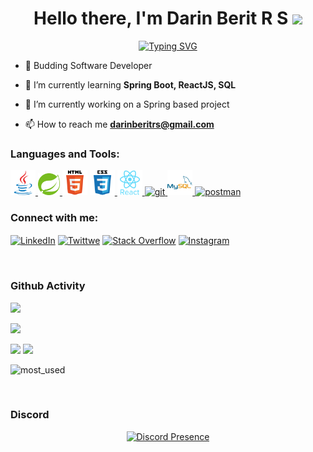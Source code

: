<!-- Heading -->
<h1 align="center">Hello there, I'm Darin Berit R S <img src="https://media4.giphy.com/media/2upjCjg1mWDypXxPw9/giphy.gif?cid=790b76115842c8205fb50fad2826acd5ed1736d898875675&rid=giphy.gif&ct=s" width="50"></h1>

<!-- Typing SVG -->
<div align="center">  
  <a href="https://git.io/typing-svg"><img src="https://readme-typing-svg.demolab.com?font=Gloria+Hallelujah&duration=3000&pause=1000&color=F7451E&center=true&vCenter=true&width=435&lines=Full+Stack+Developer;Tech+Enthusiast;Gamer" alt="Typing SVG" />
  </a>
</div>

<!-- About me -->
- 🌱 Budding Software Developer

- 🚀 I’m currently learning **Spring Boot, ReactJS, SQL**

- 🔭 I’m currently working on a Spring based project

- 📫 How to reach me **darinberitrs@gmail.com**

<!-- Languages and Tools -->
<h3 align="left">Languages and Tools:</h3>
<p align="left"> 
  <a href="https://www.java.com/en/" target="_blank" rel="noreferrer">
    <img src="https://raw.githubusercontent.com/devicons/devicon/master/icons/java/java-original.svg" alt="java" width="40" height="40"/>
  </a> 
  <a href="https://spring.io/" target="_blank" rel="noreferrer">
    <img src="https://raw.githubusercontent.com/devicons/devicon/master/icons/spring/spring-original.svg" alt="spring" width="35" height="35"/>
  </a
  <a href="https://www.w3.org/html/" target="_blank" rel="noreferrer">
    <img src="https://raw.githubusercontent.com/devicons/devicon/master/icons/html5/html5-original-wordmark.svg" alt="html5" width="40" height="40"/>
  </a>
  <a href="https://developer.mozilla.org/en-US/docs/Web/CSS" target="_blank" rel="noreferrer">
    <img src="https://raw.githubusercontent.com/devicons/devicon/master/icons/css3/css3-original-wordmark.svg" alt="css3" width="40" height="40"/>
  </a>
    <a href="https://reactjs.org/" target="_blank" rel="noreferrer"> 
    <img src="https://raw.githubusercontent.com/devicons/devicon/master/icons/react/react-original-wordmark.svg" alt="react" width="40" height="40"/>
  </a> 
  <a href="https://git-scm.com/" target="_blank" rel="noreferrer">
    <img src="https://www.vectorlogo.zone/logos/git-scm/git-scm-icon.svg" alt="git" width="40" height="40"/>
  </a>
  <a href="https://www.mysql.com/" target="_blank" rel="noreferrer">
    <img src="https://raw.githubusercontent.com/devicons/devicon/master/icons/mysql/mysql-original-wordmark.svg" alt="mysql" width="40" height="40"/>
  </a> 
  <a href="https://postman.com" target="_blank" rel="noreferrer"> 
    <img src="https://www.vectorlogo.zone/logos/getpostman/getpostman-icon.svg" alt="postman" width="40" height="40"/> 
  </a>
</p>

<!-- Connect -->
<h3 align="left">Connect with me:</h3>
<p align="left">
    <a href="https://www.linkedin.com/in/darinberitrs/" target="blank"><img align="center" src="https://raw.githubusercontent.com/rahuldkjain/github-profile-readme-generator/master/src/images/icons/Social/linked-in-alt.svg" alt="LinkedIn" height="30" width="40" /></a>
  <a href="https://twitter.com/twxlight07/" target="blank"><img align="center" src="https://raw.githubusercontent.com/rahuldkjain/github-profile-readme-generator/master/src/images/icons/Social/twitter.svg" alt="Twittwe" height="30" width="40" /></a>
  <a href="https://stackoverflow.com/users/21103400/darinberit07" target="blank"><img align="center" src="https://raw.githubusercontent.com/rahuldkjain/github-profile-readme-generator/master/src/images/icons/Social/stack-overflow.svg" alt="Stack Overflow" height="30" width="40" /></a>
  <a href="https://instagram.com/__dar1n__" target="blank"><img align="center" src="https://raw.githubusercontent.com/rahuldkjain/github-profile-readme-generator/master/src/images/icons/Social/instagram.svg" alt="Instagram" height="30" width="40" /></a>
</p>

<br>
<!-- Github Activity -->
<div style="display: block; width: 100%;">
<h3 align="left">Github Activity</h3>
<p align="left" width="100%">
  <a href="http://www.github.com/darinberit07"><img src="https://github-readme-streak-stats.herokuapp.com/?user=darinberit07&theme=dark" width="480px" />
  </a>
</p>
</div>

<div align="left">
  
![](https://github-profile-summary-cards.vercel.app/api/cards/profile-details?username=darinberit07&theme=github_dark)
  
![](https://github-profile-summary-cards.vercel.app/api/cards/most-commit-language?username=darinberit07&theme=github_dark)
![](https://github-profile-summary-cards.vercel.app/api/cards/repos-per-language?username=darinberit07&theme=github_dark)
<p style="display: block; width: 100%;">
  <img  src="https://github-readme-stats.vercel.app/api/top-langs?username=darinberit07&show_icons=true&locale=en&layout=compact" alt="most_used" />
</p> 
<br/>
</div>

<!-- Discord -->
### Discord
<div align="center" style="clear: both;">
  
[![Discord Presence](https://lanyard.kyrie25.me/api/797018526569070593)](https://discord.com/users/797018526569070593)

</div>
<br/>

<!-- Spotify 
[![Spotify](https://novatorem-omega-five.vercel.app/api/spotify)](https://open.spotify.com/user/317vwch244bjel5srrp4og2zjceq) -->

